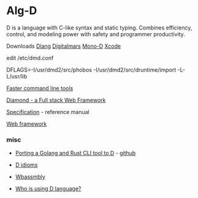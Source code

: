 Alg-D
=====

D is a language with C-like syntax and static typing. 
Combines efficiency, control, and modeling power with safety and programmer productivity.

Downloads
[Dlang](http://dlang.org/download.html)
[Digitalmars](http://digitalmars.com/d/download.html)
[Mono-D](http://mono-d.alexanderbothe.com/download/)
[Xcode](http://michelf.ca/projects/d-for-xcode/)


edit /etc/dmd.conf

DFLAGS=-I/usr/dmd2/src/phobos -I/usr/dmd2/src/druntime/import -L-L/usr/lib

[Faster command line tools](http://dlang.org/blog/2017/05/24/faster-command-line-tools-in-d/)

[Diamond - a Full stack Web Framework](https://github.com/DiamondMVC/Diamond)

[Specification](https://dlang.org/spec/spec.html) - reference manual

[Web framework](https://github.com/huntlabs/hunt-framework)

### misc

+ [Porting a Golang and Rust CLI tool to D](https://pingfrommorocco.blogspot.com/2020/08/porting-golang-and-rust-cli-tool-to-d.html) - [github](https://github.com/azihassan/hashtrack-client)

+ [D idioms](https://p0nce.github.io/d-idioms/)

+ [Wbassmbly](http://webassembly.arsdnet.net/)

+ [Who is using D language?](https://dlang.org/orgs-using-d.html)
